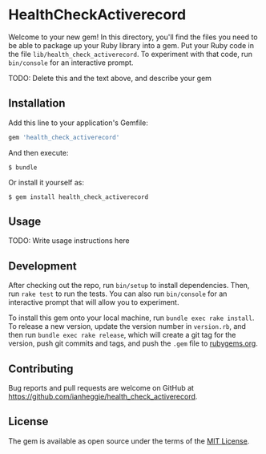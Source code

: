 # HealthCheckActiverecord

Welcome to your new gem! In this directory, you'll find the files you need to be able to package up your Ruby library into a gem. Put your Ruby code in the file `lib/health_check_activerecord`. To experiment with that code, run `bin/console` for an interactive prompt.

TODO: Delete this and the text above, and describe your gem

## Installation

Add this line to your application's Gemfile:

```ruby
gem 'health_check_activerecord'
```

And then execute:

    $ bundle

Or install it yourself as:

    $ gem install health_check_activerecord

## Usage

TODO: Write usage instructions here

## Development

After checking out the repo, run `bin/setup` to install dependencies. Then, run `rake test` to run the tests. You can also run `bin/console` for an interactive prompt that will allow you to experiment.

To install this gem onto your local machine, run `bundle exec rake install`. To release a new version, update the version number in `version.rb`, and then run `bundle exec rake release`, which will create a git tag for the version, push git commits and tags, and push the `.gem` file to [rubygems.org](https://rubygems.org).

## Contributing

Bug reports and pull requests are welcome on GitHub at https://github.com/ianheggie/health_check_activerecord.

## License

The gem is available as open source under the terms of the [MIT License](https://opensource.org/licenses/MIT).

